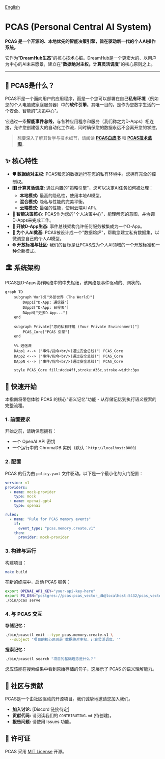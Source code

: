 [English](README.md)

# PCAS (Personal Central AI System)

**PCAS 是一个开源的、本地优先的智能决策引擎，旨在驱动新一代的个人AI操作系统。**

它作为"**DreamHub生态**"的核心技术心脏。DreamHub是一个更宏大的、以用户为中心的AI未来愿景，建立在"**数据绝对主权，计算灵活调度**"的核心原则之上。

---

## 📖 PCAS是什么？

PCAS不是一个面向用户的应用程序，而是一个您可以部署在自己**私有环境**（例如您的个人电脑或家庭服务器）中的**软件引擎**。其唯一目的，是作为您数字生活的一个安全、智能的"决策中心"。

它通过一条**智能事件总线**，与各种应用程序和服务（我们称之为D-Apps）相连接，允许您创建强大的自动化工作流，同时确保您的数据永远不会离开您的掌控。

> 想要深入了解其哲学与技术细节，请阅读 **[PCAS白皮书](docs/WHITEPAPER.md)** 和 **[PCAS技术蓝图](docs/PCAS_PLAN.md)**。

## ✨ 核心特性

*   **🛡️ 数据绝对主权:** PCAS和您的数据运行在您的私有环境中。您拥有完全的控制权。
*   **🎛️ 计算灵活调度:** 通过内置的"策略引擎"，您可以决定AI任务如何被处理：
    *   **本地模式:** 最高的隐私性，使用本地AI模型。
    *   **混合模式:** 隐私与性能的完美平衡。
    *   **云端模式:** 最强的性能，使用云端AI API。
*   **🤖 智能决策核心:** PCAS作为您的"个人决策中心"，能理解您的意图，并协调D-Apps来完成工作。
*   **🧩 开放D-App生态:** 事件总线架构允许任何服务被集成为一个D-App。
*   **🚀 为个人AI奠基:** PCAS被设计成一个"数据熔炉"，帮助您建立私有数据集，以微调您自己的个人AI模型。
*   **🌐 开放标准与社区:** 我们的目标是让PCAS成为个人AI领域的一个开放标准和一种全新模式。

## 🏛️ 系统架构

PCAS是D-Apps协作网络中的中央枢纽，该网络是事件驱动的、网状的。

```mermaid
graph TD
    subgraph World["外部世界 (The World)"]
        DApp1["D-App: 通信器"]
        DApp2["D-App: 日程表"]
        DAppN["更多D-App..."]
    end
    
    subgraph Private["您的私有环境 (Your Private Environment)"]
        PCAS_Core["PCAS 引擎"]
    end
    
    %% 通信流
    DApp1 <--> |"事件/指令<br/>(通过安全总线)"| PCAS_Core
    DApp2 <--> |"事件/指令<br/>(通过安全总线)"| PCAS_Core
    DAppN <--> |"事件/指令<br/>(通过安全总线)"| PCAS_Core
    
    style PCAS_Core fill:#cde4ff,stroke:#36c,stroke-width:3px
```

## 🚀 快速开始

本指南将带您体验 PCAS 的核心"语义记忆"功能 - 从存储记忆到执行语义搜索的完整流程。

### 1. 前置要求

开始之前，请确保您拥有：
- 一个 OpenAI API 密钥
- 一个运行中的 ChromaDB 实例（默认：`http://localhost:8000`）

### 2. 配置

PCAS 的行为由 `policy.yaml` 文件驱动。以下是一个最小化的入门配置：

```yaml
version: v1
providers:
  - name: mock-provider
    type: mock
  - name: openai-gpt4
    type: openai

rules:
  - name: "Rule for PCAS memory events"
    if:
      event_type: "pcas.memory.create.v1"
    then:
      provider: mock-provider
```

### 3. 构建与运行

构建项目：
```bash
make build
```

在新的终端中，启动 PCAS 服务：
```bash
export OPENAI_API_KEY="your-api-key-here"
export PG_DSN="postgres://pcas:pcas_vector_db@localhost:5432/pcas_vectors?sslmode=disable"
./bin/pcas serve
```

### 4. 与 PCAS 交互

**存储记忆：**
```bash
./bin/pcasctl emit --type pcas.memory.create.v1 \
  --subject "项目的核心原则是'数据绝对主权，计算灵活调度。'"
```

**搜索记忆：**
```bash
./bin/pcasctl search "项目的基础理念是什么？"
```

您应该能在搜索结果中看到原始存储的句子，这展示了 PCAS 的语义理解能力。

## 🤝 社区与贡献

PCAS是一个由社区驱动的开源项目。我们诚挚地邀请您加入我们。

*   **加入讨论:** [Discord 链接待定]
*   **贡献代码:** 请阅读我们的 `CONTRIBUTING.md` (待创建)。
*   **报告问题:** 请使用 Issues 功能。

## 📄 许可证

PCAS 采用 [MIT License](LICENSE) 开源。

